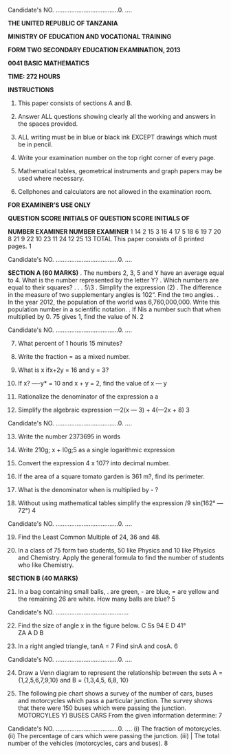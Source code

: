 Candidate's NO. ....................................0. ....

**THE UNITED REPUBLIC OF TANZANIA**

**MINISTRY OF EDUCATION AND VOCATIONAL TRAINING**

**FORM TWO SECONDARY EDUCATION EKAMINATION, 2013**

**0041 BASIC MATHEMATICS**

**TIME: 272 HOURS**

**INSTRUCTIONS**

1. This paper consists of sections A and B.

2. Answer ALL questions showing clearly all the working and answers in the spaces provided.

3. ALL writing must be in blue or black ink EXCEPT drawings which must be in pencil.

4. Write your examination number on the top right corner of every page.

5. Mathematical tables, geometrical instruments and graph papers may be used where necessary.

6. Cellphones and calculators are not allowed in the examination room.

**FOR EXAMINER’S USE ONLY**

**QUESTION SCORE INITIALS OF QUESTION SCORE INITIALS OF**

**NUMBER EXAMINER NUMBER EXAMINER**
1 14
2 15
3 16
4 17
5 18
6 19
7 20
8 21
9 22
10 23
11 24
12 25
13
TOTAL
This paper consists of 8 printed pages.
1

Candidate's NO. ....................................0. ....

**SECTION A (60 MARKS)**
. The numbers 2, 3, 5 and Y have an average equal to 4. What is the number represented by the letter Y?
. Which numbers are equal to their squares?
. . . 5\3
. Simplify the expression (2)
. The difference in the measure of two supplementary angles is 102“. Find the two angles.
. In the year 2012, the population of the world was 6,760,000,000. Write this population number in a scientific notation.
. If Nis a number such that when multiplied by 0. 75 gives 1, find the value of N.
2

Candidate's NO. ....................................0. ....

7. What percent of 1 houris 15 minutes?

8. Write the fraction = as a mixed number.

9. What is x ifx+2y = 16 and y = 3?

10. If x? —-y* = 10 and x + y = 2, find the value of x — y

11. Rationalize the denominator of the expression a a

12. Simplify the algebraic expression —2(x — 3) + 4(—2x + 8)
3

Candidate's NO. ....................................0. ....

13. Write the number 2373695 in words

14. Write 210g; x + l0g;5 as a single logarithmic expression

15. Convert the expression 4 x 107? into decimal number.

16. If the area of a square tomato garden is 361 m?, find its perimeter.

17. What is the denominator when is multiplied by - ?

18. Without using mathematical tables simplify the expression /9 sin(162° — 72°)
4

Candidate's NO. ....................................0. ....

19. Find the Least Common Multiple of 24, 36 and 48.

20. In a class of 75 form two students, 50 like Physics and 10 like Physics and Chemistry.
Apply the general formula to find the number of students who like Chemistry.

**SECTION B (40 MARKS)**

21. In a bag containing small balls, . are green, - are blue, = are yellow and the remaining
26 are white. How many balls are blue?
5

Candidate's NO. ..........................................

22. Find the size of angle x in the figure below.
C
Ss
94 E
D
41° \
ZA
   A D B

23. In a right angled triangle, tanA = 7 Find sinA and cosA.
6

Candidate's NO. ....................................0. ....

24. Draw a Venn diagram to represent the relationship between the sets
   A = {1,2,5,6,7,9,10} and B = {1,3,4,5, 6,8, 10}

25. The following pie chart shows a survey of the number of cars, buses and motorcycles which pass a particular junction. The survey shows that there were 150 buses which were passing the junction.
MOTORCYLES
Y)
BUSES
CARS
From the given information determine:
7

Candidate's NO. ....................................0. ....
(i) The fraction of motorcycles.
(ii) The percentage of cars which were passing the junction.
(iii) | The total number of the vehicles (motorcycles, cars and buses).
8